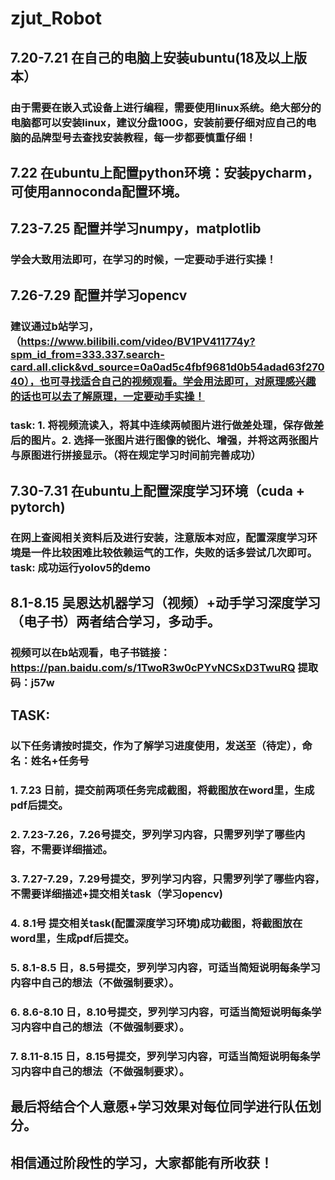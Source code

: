 # zjut_Robot
## 7.20-7.21 在自己的电脑上安装ubuntu(18及以上版本）
### 由于需要在嵌入式设备上进行编程，需要使用linux系统。绝大部分的电脑都可以安装linux，建议分盘100G，安装前要仔细对应自己的电脑的品牌型号去查找安装教程，每一步都要慎重仔细！
## 7.22 在ubuntu上配置python环境：安装pycharm，可使用annoconda配置环境。
## 7.23-7.25 配置并学习numpy，matplotlib
### 学会大致用法即可，在学习的时候，一定要动手进行实操！
## 7.26-7.29 配置并学习opencv
### 建议通过b站学习，（https://www.bilibili.com/video/BV1PV411774y?spm_id_from=333.337.search-card.all.click&vd_source=0a0ad5c4fbf9681d0b54adad63f27040），也可寻找适合自己的视频观看。学会用法即可，对原理感兴趣的话也可以去了解原理，一定要动手实操！
### task: 1. 将视频流读入，将其中连续两帧图片进行做差处理，保存做差后的图片。2. 选择一张图片进行图像的锐化、增强，并将这两张图片与原图进行拼接显示。（将在规定学习时间前完善成功）
## 7.30-7.31 在ubuntu上配置深度学习环境（cuda + pytorch)
### 在网上查阅相关资料后及进行安装，注意版本对应，配置深度学习环境是一件比较困难比较依赖运气的工作，失败的话多尝试几次即可。task: 成功运行yolov5的demo
## 8.1-8.15 吴恩达机器学习（视频）+动手学习深度学习（电子书）两者结合学习，多动手。
### 视频可以在b站观看，电子书链接：https://pan.baidu.com/s/1TwoR3w0cPYvNCSxD3TwuRQ  提取码：j57w
## TASK:
### 以下任务请按时提交，作为了解学习进度使用，发送至（待定），命名：姓名+任务号
### 1. 7.23 日前，提交前两项任务完成截图，将截图放在word里，生成pdf后提交。
### 2. 7.23-7.26，7.26号提交，罗列学习内容，只需罗列学了哪些内容，不需要详细描述。
### 3. 7.27-7.29，7.29号提交，罗列学习内容，只需罗列学了哪些内容，不需要详细描述+提交相关task（学习opencv)
### 4. 8.1号 提交相关task(配置深度学习环境)成功截图，将截图放在word里，生成pdf后提交。
### 5. 8.1-8.5 日，8.5号提交，罗列学习内容，可适当简短说明每条学习内容中自己的想法（不做强制要求）。
### 6. 8.6-8.10 日，8.10号提交，罗列学习内容，可适当简短说明每条学习内容中自己的想法（不做强制要求）。
### 7. 8.11-8.15 日，8.15号提交，罗列学习内容，可适当简短说明每条学习内容中自己的想法（不做强制要求）。
## 最后将结合个人意愿+学习效果对每位同学进行队伍划分。
## 相信通过阶段性的学习，大家都能有所收获！
